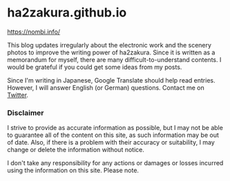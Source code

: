 # ha2zakura.github.io
https://nombi.info/

This blog updates irregularly about the electronic work and the scenery photos to improve the writing power of ha2zakura.
Since it is written as a memorandum for myself, there are many difficult-to-understand contents.
I would be grateful if you could get some ideas from my posts.

Since I'm writing in Japanese, Google Translate should help read entries.
However, I will answer English (or German) questions. Contact me on [Twitter](https://twitter.com/ha2zakura).

### Disclaimer

I strive to provide as accurate information as possible, but I may not be able to guarantee all of the content on this site, as such information may be out of date.
Also, if there is a problem with their accuracy or suitability, I may change or delete the information without notice.

I don't take any responsibility for any actions or damages or losses incurred using the information on this site. Please note.
